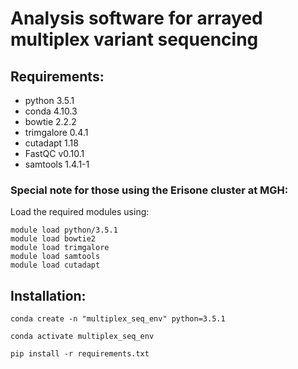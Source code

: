 # Analysis software for arrayed multiplex variant sequencing


## Requirements:
* python 3.5.1
* conda 4.10.3
* bowtie 2.2.2
* trimgalore  0.4.1
* cutadapt  1.18
* FastQC v0.10.1
* samtools 1.4.1-1

### Special note for those using the Erisone cluster at MGH:
Load the required modules using:
```
module load python/3.5.1
module load bowtie2
module load trimgalore
module load samtools
module load cutadapt
```



## Installation:

`conda create -n "multiplex_seq_env" python=3.5.1`

`conda activate multiplex_seq_env`

`pip install -r requirements.txt`
